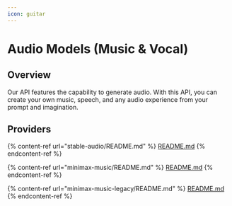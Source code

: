 ```yaml
---
icon: guitar
---
```


# Audio Models (Music & Vocal)

## Overview

Our API features the capability to generate audio. With this API, you can create your own music, speech, and any audio experience from your prompt and imagination.

## Providers

{% content-ref url="stable-audio/README.md" %}
[README.md](stable-audio/README.md)
{% endcontent-ref %}

{% content-ref url="minimax-music/README.md" %}
[README.md](minimax-music/README.md)
{% endcontent-ref %}

{% content-ref url="minimax-music-legacy/README.md" %}
[README.md](minimax-music-legacy/README.md)
{% endcontent-ref %}
